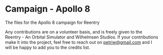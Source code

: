 # Campaign - Apollo 8
The files for the Apollo 8 campaign for Reentry

Any contributions are on a volunteer basis, and is freely given to the Reentry - An Orbital Simulator and Wilhelmsen Studios. If your contributions make it into the project, feel free to reach out on petriw@gmail.com and I will be happy to add you to the credits list.
